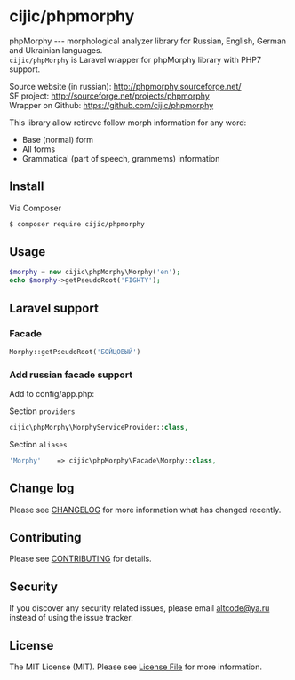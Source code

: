 # cijic/phpmorphy

phpMorphy --- morphological analyzer library for Russian, English, German and Ukrainian languages.  
```cijic/phpMorphy``` is Laravel wrapper for phpMorphy library with PHP7 support.

Source website (in russian): http://phpmorphy.sourceforge.net/  
SF project: http://sourceforge.net/projects/phpmorphy  
Wrapper on Github: https://github.com/cijic/phpmorphy

This library allow retireve follow morph information for any word:
- Base (normal) form
- All forms
- Grammatical (part of speech, grammems) information

## Install

Via Composer
``` bash
$ composer require cijic/phpmorphy
```

## Usage
``` php
$morphy = new cijic\phpMorphy\Morphy('en');
echo $morphy->getPseudoRoot('FIGHTY');
```
## Laravel support
### Facade
``` php
Morphy::getPseudoRoot('БОЙЦОВЫЙ')
```

### Add russian facade support

Add to config/app.php:

Section ```providers```
``` php
cijic\phpMorphy\MorphyServiceProvider::class,
```

Section ```aliases```
``` php
'Morphy'    => cijic\phpMorphy\Facade\Morphy::class,
```

## Change log
Please see [CHANGELOG](CHANGELOG.md) for more information what has changed recently.

## Contributing
Please see [CONTRIBUTING](CONTRIBUTING.md) for details.

## Security
If you discover any security related issues, please email altcode@ya.ru instead of using the issue tracker.

## License
The MIT License (MIT). Please see [License File](LICENSE.md) for more information.
